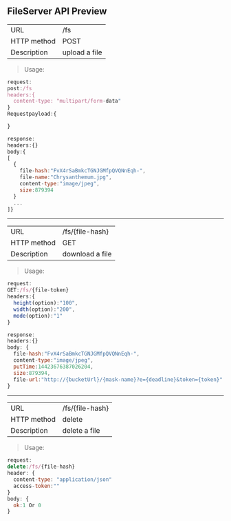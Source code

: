 ## FileServer API Preview

<table>
    <tbody>
    <tr>
        <td>URL</td>
        <td>/fs</td>
    </tr>
    <tr>
        <td>HTTP method</td>
        <td>POST</td>
    </tr>
    <tr>
        <td>Description</td>
        <td>upload a file</td>
    </tr>
    </tbody>
</table>


> Usage:

```javascript
request:
post:/fs
headers:{
  content-type: "multipart/form-data"
}
Requestpayload:{

}

response:
headers:{}
body:{
[
  {
    file-hash:"FvX4rSaBmkcTGNJGMfpQVQNnEqh-",
    file-name:"Chrysanthemum.jpg",
    content-type:"image/jpeg",
    size:879394
  }
  ...
]}
```
---

<table>
    <tbody>
    <tr>
        <td>URL</td>
        <td>/fs/{file-hash}</td>
    </tr>
    <tr>
        <td>HTTP method</td>
        <td>GET</td>
    </tr>
    <tr>
        <td>Description</td>
        <td>download a file</td>
    </tr>
    </tbody>
</table>


> Usage:

```javascript
request:
GET:/fs/{file-token}
headers:{
  height(option):"100",
  width(option):"200",
  mode(option):"1"
}

response:
headers:{}
body: {
  file-hash:"FvX4rSaBmkcTGNJGMfpQVQNnEqh-",
  content-type:"image/jpeg",
  putTime:14423676387026204,
  size:879394,
  file-url:"http://{bucketUrl}/{mask-name}?e={deadline}&token={token}"
}

```

---

<table>
    <tbody>
    <tr>
        <td>URL</td>
      <td>/fs/{file-hash}</td>
    </tr>
    <tr>
        <td>HTTP method</td>
        <td>delete</td>
    </tr>
    <tr>
        <td>Description</td>
        <td>delete a file</td>
    </tr>
    </tbody>
</table>


> Usage:

```javascript
request:
delete:/fs/{file-hash}
header: {
  content-type: "application/json"
  access-token:""
}
body: {
  ok:1 Or 0  
}
```
